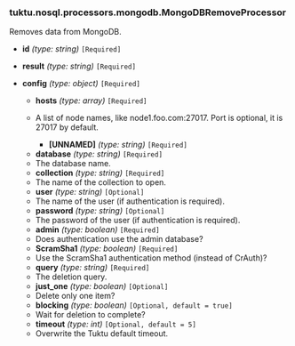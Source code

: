 ### tuktu.nosql.processors.mongodb.MongoDBRemoveProcessor
Removes data from MongoDB.

  * **id** *(type: string)* `[Required]`

  * **result** *(type: string)* `[Required]`

  * **config** *(type: object)* `[Required]`

    * **hosts** *(type: array)* `[Required]`
    - A list of node names, like node1.foo.com:27017. Port is optional, it is 27017 by default.

      * **[UNNAMED]** *(type: string)* `[Required]`

    * **database** *(type: string)* `[Required]`
    - The database name.

    * **collection** *(type: string)* `[Required]`
    - The name of the collection to open.

    * **user** *(type: string)* `[Optional]`
    - The name of the user (if authentication is required).

    * **password** *(type: string)* `[Optional]`
    - The password of the user (if authentication is required).

    * **admin** *(type: boolean)* `[Required]`
    - Does authentication use the admin database?

    * **ScramSha1** *(type: boolean)* `[Required]`
    - Use the ScramSha1 authentication method (instead of CrAuth)?

    * **query** *(type: string)* `[Required]`
    - The deletion query.

    * **just_one** *(type: boolean)* `[Optional]`
    - Delete only one item?

    * **blocking** *(type: boolean)* `[Optional, default = true]`
    - Wait for deletion to complete?

    * **timeout** *(type: int)* `[Optional, default = 5]`
    - Overwrite the Tuktu default timeout.

